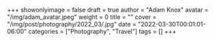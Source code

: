 +++
showonlyimage = false
draft = true
author = "Adam Knox"
avatar = "/img/adam_avatar.jpeg"
weight = 0
title = ""
cover = "/img/post/photography/2022_03/.jpg"
date = "2022-03-30T00:01:01-06:00"
categories = ["Photography", "Travel"]
tags = []
+++
<!--more-->
